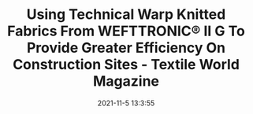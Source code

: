 ---
"title": "Using Technical Warp Knitted Fabrics From WEFTTRONIC® II G To Provide Greater Efficiency On Construction Sites - Textile World Magazine"
"date": "2021-11-5 13:3:55"
"feed_name": "GOOGLENEWSCONSTRUCTION"
"feed_website": "https://news.google.com/search?q=construction%2Bincident&hl=en-US&gl=US&ceid=US:en"
"feed_rss": "https://news.google.com/rss/search?q=construction%2Bincident&hl=en-US&gl=US&ceid=US:en"
"link": "https://www.textileworld.com/textile-world/nonwovens-technical-textiles/2021/11/using-technical-warp-knitted-fabrics-from-wefttronic-ii-g-to-provide-greater-efficiency-on-construction-sites/"
"source": "{'href': 'https://www.textileworld.com', 'title': 'Textile World Magazine'}"
"file": "_posts/2021-1-1-1432f0fe4338f75785f072c1b8119504bad0a2c2.md"
"accident": "0"
"drilling": "0"
"dead": "0"
"injured": "0"
"arrested": "0"
"place": "unknown place"
"where": "unknown site"
"causes": "unknown"
"place_uri": "unknown place"
---